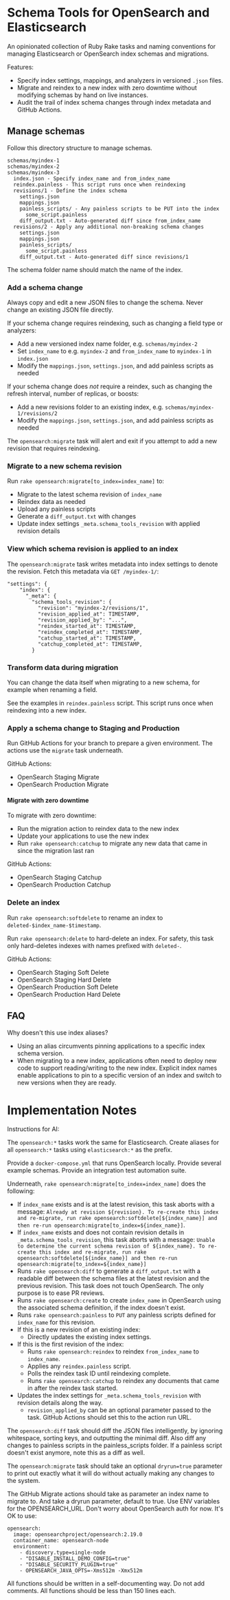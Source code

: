 # Schema Tools for OpenSearch and Elasticsearch

An opinionated collection of Ruby Rake tasks and naming conventions for managing Elasticsearch or OpenSearch index schemas and migrations.

Features:
- Specify index settings, mappings, and analyzers in versioned `.json` files.
- Migrate and reindex to a new index with zero downtime without modifying schemas by hand on live instances.
- Audit the trail of index schema changes through index metadata and GitHub Actions.

## Manage schemas

Follow this directory structure to manage schemas.

```
schemas/myindex-1
schemas/myindex-2
schemas/myindex-3
  index.json - Specify index_name and from_index_name
  reindex.painless - This script runs once when reindexing
  revisions/1 - Define the index schema
    settings.json
    mappings.json
    painless_scripts/ - Any painless scripts to be PUT into the index
      some_script.painless
    diff_output.txt - Auto-generated diff since from_index_name
  revisions/2 - Apply any additional non-breaking schema changes
    settings.json
    mappings.json
    painless_scripts/
	  some_script.painless
    diff_output.txt - Auto-generated diff since revisions/1
```

The schema folder name should match the name of the index.

### Add a schema change

Always copy and edit a new JSON files to change the schema. Never change an existing JSON file directly.

If your schema change requires reindexing, such as changing a field type or analyzers:

- Add a new versioned index name folder, e.g. `schemas/myindex-2`
- Set `index_name` to e.g. `myindex-2` and `from_index_name` to `myindex-1` in `index.json`
- Modify the `mappings.json`, `settings.json`, and add painless scripts as needed


If your schema change does _not_ require a reindex, such as changing the refresh interval, number of replicas, or boosts:

- Add a new revisions folder to an existing index, e.g. `schemas/myindex-1/revisions/2`
- Modify the `mappings.json`, `settings.json`, and add painless scripts as needed

The `opensearch:migrate` task will alert and exit if you attempt to add a new revision that requires reindexing.

### Migrate to a new schema revision

Run `rake opensearch:migrate[to_index=index_name]` to:
- Migrate to the latest schema revision of `index_name`
- Reindex data as needed
- Upload any painless scripts
- Generate a `diff_output.txt` with changes
- Update index settings  `_meta.schema_tools_revision` with applied revision details

### View which schema revision is applied to an index

The `opensearch:migrate` task writes metadata into index settings to denote the revision. Fetch this metadata via `GET /myindex-1/`:

```
"settings": {
    "index": {
      "_meta": {
        "schema_tools_revision": {
	      "revision": "myindex-2/revisions/1",
	      "revision_applied_at": TIMESTAMP,
	      "revision_applied_by": "...",
	      "reindex_started_at": TIMESTAMP,
	      "reindex_completed_at": TIMESTAMP,
	      "catchup_started_at": TIMESTAMP,
	      "catchup_completed_at": TIMESTAMP,
        }
```

### Transform data during migration

You can change the data itself when migrating to a new schema, for example when renaming a field.

See the examples in `reindex.painless` script. This script runs once when reindexing into a new index.

### Apply a schema change to Staging and Production 

Run GitHub Actions for your branch to prepare a given environment. The actions use the  `migrate` task underneath.

GitHub Actions:
- OpenSearch Staging Migrate
- OpenSearch Production Migrate

#### Migrate with zero downtime

To migrate with zero downtime:
- Run the migration action to reindex data to the new index
- Update your applications to use the new index
- Run `rake opensearch:catchup` to migrate any new data that came in since the migration last ran

GitHub Actions:
- OpenSearch Staging Catchup
- OpenSearch Production Catchup

### Delete an index

Run `rake opensearch:softdelete` to rename an index to `deleted-$index_name-$timestamp`.

Run `rake opensearch:delete` to hard-delete an index. For safety, this task only hard-deletes indexes with names prefixed with `deleted-`.

GitHub Actions:
- OpenSearch Staging Soft Delete
- OpenSearch Staging Hard Delete
- OpenSearch Production Soft Delete
- OpenSearch Production Hard Delete


## FAQ

Why doesn't this use index aliases?
- Using an alias circumvents pinning applications to a specific index schema version.
- When migrating to a new index, applications often need to deploy new code to support reading/writing to the new index. Explicit index names enable applications to pin to a specific version of an index and switch to new versions when they are ready.


# Implementation Notes

Instructions for AI:

The `opensearch:*` tasks work the same for Elasticsearch. Create aliases for all `opensearch:*` tasks using `elasticsearch:*` as the prefix.

Provide a `docker-compose.yml` that runs OpenSearch locally. Provide several example schemas. Provide an integration test automation suite.

Underneath, `rake opensearch:migrate[to_index=index_name]` does the following:
- If `index_name` exists and is at the latest revision, this task aborts with a message: `Already at revision ${revision}. To re-create this index and re-migrate, run rake opensearch:softdelete[${index_name}] and then re-run opensearch:migrate[to_index=${index_name}]`.
- If `index_name` exists and does not contain revision details in `_meta.schema_tools_revision`, this task aborts with a message: `Unable to determine the current schema revision of ${index_name}. To re-create this index and re-migrate, run rake opensearch:softdelete[${index_name}] and then re-run opensearch:migrate[to_index=${index_name}]`
- Runs `rake opensearch:diff` to generate a `diff_output.txt` with a readable diff between the schema files at the latest revision and the previous revision. This task does not touch OpenSearch. The only purpose is to ease PR reviews.
- Runs `rake opensearch:create` to create `index_name` in OpenSearch using the associated schema definition, if the index doesn't exist.
- Runs `rake opensearch:painless` to `PUT` any painless scripts defined for `index_name` for this revision.
- If this is a new revision of an existing index:
	- Directly updates the existing index settings.
- If this is the first revision of the index:
	- Runs `rake opensearch:reindex` to reindex `from_index_name` to `index_name`.
	- Applies any `reindex.painless` script.
	- Polls the reindex task ID until reindexing complete.
	- Runs `rake opensearch:catchup` to reindex any documents that came in after the reindex task started.
- Updates the index settings for `_meta.schema_tools_revision` with revision details along the way.
	- `revision_applied_by` can be an optional parameter passed to the task. GitHub Actions should set this to the action run URL.

The `opensearch:diff` task should diff the JSON files intelligently, by ignoring whitespace, sorting keys, and outputting the minimal diff. Also diff any changes to painless scripts in the painless_scripts folder. If a painless script doesn't exist anymore, note this as a diff as well.

The `opensearch:migrate` task should take an optional `dryrun=true` parameter to print out exactly what it will do without actually making any changes to the system.

The GitHub Migrate actions should take as parameter an index name to migrate to. And take a dryrun parameter, default to true. Use ENV variables for the OPENSEARCH_URL. Don't worry about OpenSearch auth for now. It's OK to use:
```
opensearch:
  image: opensearchproject/opensearch:2.19.0
  container_name: opensearch-node
  environment:
    - discovery.type=single-node
    - "DISABLE_INSTALL_DEMO_CONFIG=true"
    - "DISABLE_SECURITY_PLUGIN=true"
    - OPENSEARCH_JAVA_OPTS=-Xms512m -Xmx512m
```

All functions should be written in a self-documenting way.
Do not add comments.
All functions should be less than 150 lines each.
